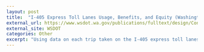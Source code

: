 ```yaml
---
layout: post
title:  "I-405 Express Toll Lanes Usage, Benefits, and Equity (Washington State Department of Transportation, Data Science for Social Good Report)"
external_url: https://www.wsdot.wa.gov/publications/fulltext/design/ConsultantSrvs/I-405ExpressTollLanes.pdf
external_site: WSDOT
categories: Other
excerpt: "Using data on each trip taken on the I-405 express toll lanes during operational hours; demographic data on census block groups; and lane speed, volume, and travel time data, we studied how the express toll lanes are used, the benefits they provide to the region, and how these benefits are distributed among different groups of noncommercial users."
---
```

